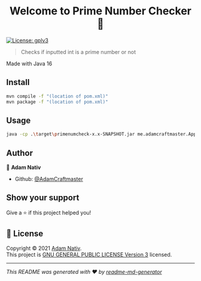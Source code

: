 <h1 align="center">Welcome to Prime Number Checker 👋</h1>
<p>
  <a href="https://github.com/AdamCraftmaster/Prime-Number-Checker/blob/main/LICENSE" target="_blank">
    <img alt="License: gplv3" src="https://img.shields.io/badge/License-gplv3-yellow.svg" />
  </a>
</p>

> Checks if inputted int is a prime number or not

Made with Java 16

## Install

```sh
mvn compile -f "(location of pom.xml)"
mvn package -f "(location of pom.xml)"
```
## Usage

```sh
java -cp .\target\primenumcheck-x.x-SNAPSHOT.jar me.adamcraftmaster.App
```

## Author

👤 **Adam Nativ**

* Github: [@AdamCraftmaster](https://github.com/AdamCraftmaster)

## Show your support

Give a ⭐️ if this project helped you!

## 📝 License

Copyright © 2021 [Adam Nativ](https://github.com/AdamCraftmaster).<br />
This project is [GNU GENERAL PUBLIC LICENSE Version 3](https://github.com/AdamCraftmaster/Prime-Number-Checker/blob/main/LICENSE) licensed.

***
_This README was generated with ❤️ by [readme-md-generator](https://github.com/kefranabg/readme-md-generator)_
